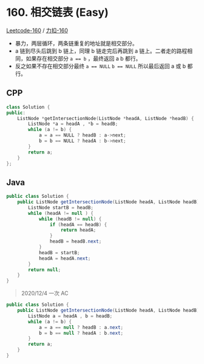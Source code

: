# 160. 相交链表 (Easy)

[Leetcode-160](https://leetcode.com/problems/intersection-of-two-linked-lists/) / [力扣-160](https://leetcode-cn.com/problems/intersection-of-two-linked-lists/)

* 暴力，两层循环，两条链重复的地址就是相交部分。
* a 链到尽头后跳到 b 链上，同理 b 链走完后再跳到 a 链上。二者走的路程相同，如果存在相交部分 `a == b` ，最终返回 a b 都行。
* 反之如果不存在相交部分最终 `a == NULL` `b == NULL` 所以最后返回 a 或 b 都行。

## CPP

```cpp
class Solution {
public:
    ListNode *getIntersectionNode(ListNode *headA, ListNode *headB) {
        ListNode *a = headA , *b = headB;
        while (a != b) {
            a = a == NULL ? headB : a->next;
            b = b == NULL ? headA : b->next;
        }
        return a;
    }
};
```

## Java

```java
public class Solution {
    public ListNode getIntersectionNode(ListNode headA, ListNode headB) {
        ListNode startB = headB;
        while (headA != null ) {
            while (headB != null) {
                if (headA == headB) {
                    return headA;
                }
                headB = headB.next;
            }
            headB = startB;
            headA = headA.next;
        }
        return null;
    }
}
```


> 2020/12/4 一次 AC 

```java
public class Solution {
    public ListNode getIntersectionNode(ListNode headA, ListNode headB) {
        ListNode a = headA , b = headB;
        while (a != b) {
            a = a == null ? headB : a.next;
            b = b == null ? headA : b.next;
        }        
        return a;
    }
}
```